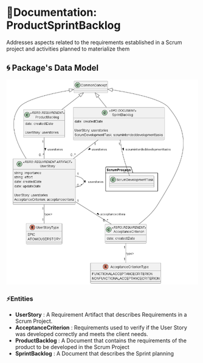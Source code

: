 # 📕Documentation: ProductSprintBacklog

Addresses aspects related to the requirements established in a Scrum project and activities planned to materialize them

## 🌀 Package's Data Model

![Domain Diagram](classdiagram.png)

### ⚡Entities

* **UserStory** : A Requirement Artifact that describes Requirements in a Scrum Project.
* **AcceptanceCriterion** : Requirements used to verify if the User Story was developed correctly and meets the client needs.
* **ProductBacklog** : A Document that contains the requirements of the product to be developed in the Scrum Project
* **SprintBacklog** : A Document that describes the Sprint planning
